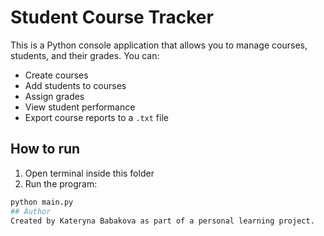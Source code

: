 # Student Course Tracker

This is a Python console application that allows you to manage courses, students, and their grades. You can:

- Create courses
- Add students to courses
- Assign grades
- View student performance
- Export course reports to a `.txt` file

## How to run
1. Open terminal inside this folder
2. Run the program:

```bash
python main.py
## Author  
Created by Kateryna Babakova as part of a personal learning project.
